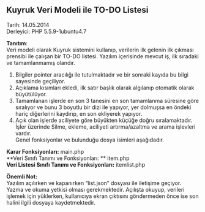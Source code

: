 **Kuyruk Veri Modeli ile TO-DO Listesi**
----------------------------------------
Tarih: 14.05.2014  
Derleyici: PHP 5.5.9-1ubuntu4.7 

**Tanıtım**:  
Veri modeli olarak Kuyruk sistemini kullanıp, verilerin ilk gelenin ilk çıkması prensibi ile çalışan bir TO-DO listesi. Yazılım içerisinde mevcut iş, ilk sıradaki ve tamamlanmamış olandır.   

1. Bilgiler pointer aracılığı ile tutulmaktadır ve bir sonraki kayıda bu bilgi sayesinde geçiliyor.  
2. Açıklama kısımları ekledi, ilk satır başlık olarak algılanıp otomatik olarak büyütülüyor.  
3. Tamamlanan işlerde en son 3 tanesini en son tamamlanma süresine göre sıralıyor ve bunu 3 boyutlu bir dizi ile yapıyor, yer dolmuşsa en öndeki hariç diğerlerini kaydırıp, en son ekliyerek yapıyor.  
4. Açık olan işlerde aciliyete göre büyükten küçüğe doğru sıralamaktadır.  
İşler üzerinde Silme, ekleme, aciliyeti artırma/azaltma ve arama işlevleri vardır.  
Genel fonksiyonlar ve bulunduğu dosya isimleri aşağıdadır. 

**Karar Fonksiyonları:** 									main.php  
**Veri Sınıfı Tanımı  ve Fonksiyonları:	**			item.php  
**Veri Listesi Sınıfı Tanımı ve Fonksiyonları:** 	itemlist.php  

**Önemli Not:**  
Yazılım açılırken ve kapanırken “list.json” dosyası ile iletişime geçiyor. Yazma ve okuma yetkisi olması gerekmektedir. Açılışta okuyup, verileri işlemek için yüklerken, kullanıcıya ekran çıktısını göndermeden önce ise son halini ilgili dosyaya kaydetmektedir.  

